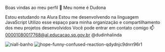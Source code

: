 Boas vindas ao meu perfil 🦥
Meu nome é Dudona

Estou estudando na Alura
Estou me desenvolvendo na linguagem JavaScript
Utilizo esse espaço para minha organização e compartilhamento dos meu projetos desenvolvidos
Você pode entrar em contato comigo 📫
00001080017768@al.educacao.sp.gov.br
@dudinhalinda

![niall-banho](https://github.com/mariadudinhatop/estudantealurastart/assets/171181155/7c71b445-081c-4973-a6be-b4aec20e57f0)
![jhope-funny-confused-reaction-qdydnjc9dnrr96r1](https://github.com/mariadudinhatop/estudantealurastart/assets/171181155/60fb28f5-6eb5-4a53-be1d-5c3bf62979bb)



